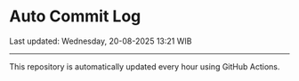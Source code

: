 # Auto Commit Log

Last updated: Wednesday, 20-08-2025 13:21 WIB

---

This repository is automatically updated every hour using GitHub Actions.
